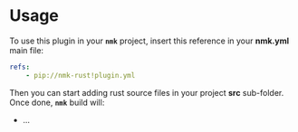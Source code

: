 # Usage

To use this plugin in your **`nmk`** project, insert this reference in your **nmk.yml** main file:
```yaml
refs:
    - pip://nmk-rust!plugin.yml
```

Then you can start adding rust source files in your project **src** sub-folder.\
Once done, **`nmk`** build will:
* ...
